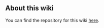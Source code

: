 ## About this wiki

You can find the repository for this wiki [here](/github.com/kunalgorithm/wiki). 



